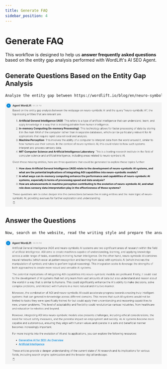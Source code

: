 ```yaml
---
title: Generate FAQ
sidebar_position: 4
---
```


# Generate FAQ

This workflow is designed to help us **answer frequently asked questions** based on the entity gap analysis performed with WordLift's AI SEO Agent. 

## Generate Questions Based on the Entity Gap Analysis

```md
Analyze the entity gap between https://wordlift.io/blog/en/neuro-symbolic-ai/ and the query "neuro-symbolic AI", look at the top missing entities and, if they are relevant, generate three questions accordingly.
```

![image](../images/agent-wordlift-top-missing-entities.png)

## Answer the Questions

```md
Now, search on the website, read the writing style and prepare the answer for the first question "How does Artificial General Intelligence (AGI) relate to the development of neuro-symbolic AI systems, and what are the potential implications of integrating AGI capabilities into neuro-symbolic models?". Remember to add links back to the sources.
```

![image](../images/agent-wordlift-answers-faq.png)
